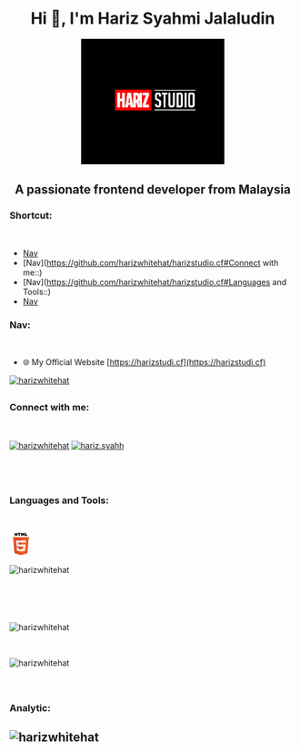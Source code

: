 <h1 align="center">Hi 👋, I'm Hariz Syahmi Jalaludin</h1>
<p align="center"</p><img src="img/photo1.jpg" width="50%" alt="harizwhitehat"/>
<h2 align="center">A passionate frontend developer from Malaysia</h2>

<h3 align="left">Shortcut:</h3><br>

- [Nav](https://github.com/harizwhitehat/harizstudio.cf#Nav:)
- [Nav](https://github.com/harizwhitehat/harizstudio.cf#Connect with me::)
- [Nav](https://github.com/harizwhitehat/harizstudio.cf#Languages and Tools::)
- [Nav](https://github.com/harizwhitehat/harizstudio.cf#NAnalytic:)

<h3 align="left">Nav:</h3><br>

- 🌐 My Official Website [https://harizstudi.cf](https://harizstudi.cf)<br>

<p align="left"> <a href="https://github.com/ryo-ma/github-profile-trophy"><img src="https://github-profile-trophy.vercel.app/?username=harizwhitehat" alt="harizwhitehat" /></a> </p><h2>

<h3 align="left">Connect with me:</h3><br>
<p align="left">
<a href="https://fb.com/harizwhitehat" target="blank"><img align="center" src="https://raw.githubusercontent.com/rahuldkjain/github-profile-readme-generator/master/src/images/icons/Social/facebook.svg" alt="harizwhitehat" height="30" width="40" /></a>
<a href="https://instagram.com/hariz.syahh" target="blank"><img align="center" src="https://raw.githubusercontent.com/rahuldkjain/github-profile-readme-generator/master/src/images/icons/Social/instagram.svg" alt="hariz.syahh" height="30" width="40" /></a>
</p><h2><br>

<h3 align="left">Languages and Tools:</h3><br>

<p align="left"> <a href="https://www.w3.org/html/" target="_blank" rel="noreferrer"> <img src="https://raw.githubusercontent.com/devicons/devicon/master/icons/html5/html5-original-wordmark.svg" alt="html5" width="40" height="40"/> </a> </p>

<p><img align="left" src="https://github-readme-stats.vercel.app/api/top-langs?username=harizwhitehat&show_icons=true&locale=en&layout=compact" alt="harizwhitehat" /></p><br><br><br><br><br>

<p><img align="center" src="https://github-readme-stats.vercel.app/api?username=harizwhitehat&show_icons=true&locale=en" alt="harizwhitehat" /></p><br>

<p><img align="center" src="https://github-readme-streak-stats.herokuapp.com/?user=harizwhitehat&" alt="harizwhitehat" /></p><br><h2>
 
<h3 align="left">Analytic:</h3>
<h2><p align="left"> <img src="https://komarev.com/ghpvc/?username=harizwhitehat&label=Profile%20views&color=0e75b6&style=plastic" alt="harizwhitehat" /></p><br>
